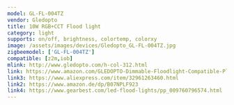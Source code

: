 ```yaml
---
model: GL-FL-004TZ
vendor: Gledopto
title: 10W RGB+CCT Flood light
category: light
supports: on/off, brightness, colortemp, colorxy
image: /assets/images/devices/Gledopto_GL-FL-004TZ.jpg
zigbeemodel: ['GL-FL-004TZ']
compatible: [z2m,iob]
mlink: http://www.gledopto.com/h-col-312.html
link: https://www.amazon.com/GLEDOPTO-Dimmable-Floodlight-Compatible-Playground/dp/B07QXXD292
link3: https://www.aliexpress.com/item/32961263460.html
link2: https://www.amazon.de/dp/B07NPLF923
link4: https://www.gearbest.com/led-flood-lights/pp_009760796574.html
---
```


